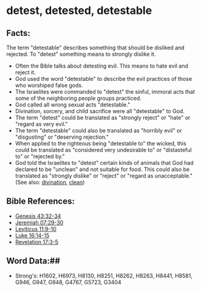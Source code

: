 # detest, detested, detestable #

## Facts: ##

The term "detestable" describes something that should be disliked and rejected. To "detest" something means to strongly dislike it. 

* Often the Bible talks about detesting evil. This means to hate evil and reject it.
* God used the word "detestable" to describe the evil practices of those who worshiped false gods.
* The Israelites were commanded to "detest" the sinful, immoral acts that some of the neighboring people groups practiced.
* God called all wrong sexual acts "detestable."
* Divination, sorcery, and child sacrifice were all "detestable" to God.
* The term "detest" could be translated as "strongly reject" or "hate" or "regard as very evil."
* The term "detestable" could also be translated as "horribly evil" or "disgusting" or "deserving rejection."
* When applied to the righteous being "detestable to" the wicked, this could be translated as "considered very undesirable to" or "distasteful to" or "rejected by."
* God told the Israelites to "detest" certain kinds of animals that God had declared to be "unclean" and not suitable for food. This could also be translated as "strongly dislike" or "reject" or "regard as unacceptable."
(See also: [divination](divination.md), [clean](../kt/clean.md))

## Bible References: ##

* [Genesis 43:32-34](rc://en/tn/help/gen/43/32)
* [Jeremiah 07:29-30](rc://en/tn/help/jer/07/29)
* [Leviticus 11:9-10](rc://en/tn/help/lev/11/09)
* [Luke 16:14-15](rc://en/tn/help/luk/16/14)
* [Revelation 17:3-5](rc://en/tn/help/rev/17/03)

## Word Data:##

* Strong's: H1602, H6973, H8130, H8251, H8262, H8263, H8441, H8581, G946, G947, G948, G4767, G5723, G3404
